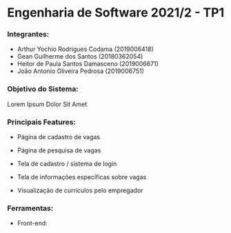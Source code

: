 # Engenharia de Software 2021/2 - TP1

### Integrantes: 
- Arthur Yochio Rodrigues Codama (2019006418)
- Gean Guilherme dos Santos (20180362054)
- Heitor de Paula Santos Damasceno (2019006671)
- João Antonio Oliveira Pedrosa (2019006751)

### Objetivo do Sistema:

Lorem Ipsum Dolor Sit Amet

### Principais Features:

- Página de cadastro de vagas
 
- Página de pesquisa de vagas

- Tela de cadastro / sistema de login

- Tela de informações específicas sobre vagas

- Visualização de currículos pelo empregador

### Ferramentas:

- Front-end:  
